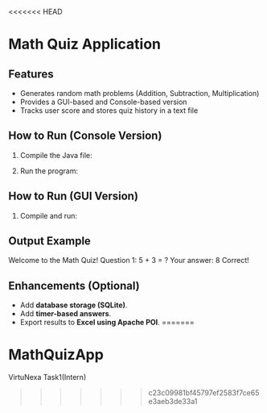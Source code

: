 <<<<<<< HEAD
# Math Quiz Application

## Features
- Generates random math problems (Addition, Subtraction, Multiplication)
- Provides a GUI-based and Console-based version
- Tracks user score and stores quiz history in a text file

## How to Run (Console Version)
1. Compile the Java file:

2. Run the program:

## How to Run (GUI Version)
1. Compile and run:


## Output Example

Welcome to the Math Quiz! Question 1: 5 + 3 = ? Your answer: 8 Correct!


## Enhancements (Optional)
- Add **database storage (SQLite)**.
- Add **timer-based answers**.
- Export results to **Excel using Apache POI**.
=======
# MathQuizApp
VirtuNexa Task1(Intern)
>>>>>>> c23c09981bf45797ef2583f7ce65e3aeb3de33a1
